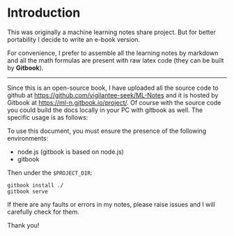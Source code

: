# Introduction

This was originally a machine learning notes share project. But for better portability I decide to write an e-book version. 

For convenience, I prefer to assemble all the learning notes by markdown and all the math formulas are present with raw latex code (they can be built by **Gitbook**). 

---

Since this is an open-source book, I have uploaded all the source code to github at https://github.com/vigilantee-seek/ML-Notes and it is hosted by Gitbook at https://ml-n.gitbook.io/project/. Of course with the source code you could build the docs locally in your PC with gitbook as well. The specific usage is as follows:

To use this document, you must ensure the presence of the following environments:

- node.js (gitbook is based on node.js)
- gitbook

Then under the `$PROJECT_DIR`:

```shell
gitbook install ./
gitbook serve
```

If there are any faults or errors in my notes, please raise issues and I will carefully check for them.

Thank you!